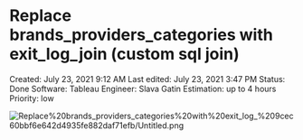 # Replace brands_providers_categories with exit_log_join (custom sql join)

Created: July 23, 2021 9:12 AM
Last edited: July 23, 2021 3:47 PM
Status: Done
Software: Tableau
Engineer: Slava Gatin
Estimation: up to 4 hours
Priority: low

![Replace%20brands_providers_categories%20with%20exit_log_%209cec60bbf6e642d4935fe882daf71efb/Untitled.png](Replace%20brands_providers_categories%20with%20exit_log_%209cec60bbf6e642d4935fe882daf71efb/Untitled.png)